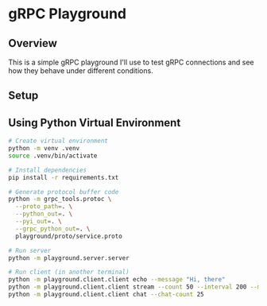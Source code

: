 # gRPC Playground

## Overview

This is a simple gRPC playground I'll use to test gRPC connections and see how
they behave under different conditions.

## Setup

## Using Python Virtual Environment

```bash
# Create virtual environment
python -m venv .venv
source .venv/bin/activate

# Install dependencies
pip install -r requirements.txt

# Generate protocol buffer code
python -m grpc_tools.protoc \
  --proto_path=. \
  --python_out=. \
  --pyi_out=. \
  --grpc_python_out=. \
  playground/proto/service.proto

# Run server
python -m playground.server.server

# Run client (in another terminal)
python -m playground.client.client echo --message "Hi, there"
python -m playground.client.client stream --count 50 --interval 200 --message "Awesome"
python -m playground.client.client chat --chat-count 25
```